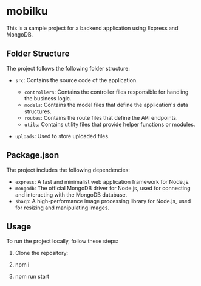 # mobilku

This is a sample project for a backend application using Express and MongoDB.

## Folder Structure

The project follows the following folder structure:

- `src`: Contains the source code of the application.
  - `controllers`: Contains the controller files responsible for handling the business logic.
  - `models`: Contains the model files that define the application's data structures.
  - `routes`: Contains the route files that define the API endpoints.
  - `utils`: Contains utility files that provide helper functions or modules.

- `uploads`: Used to store uploaded files.

## Package.json

The project includes the following dependencies:

- `express`: A fast and minimalist web application framework for Node.js.
- `mongodb`: The official MongoDB driver for Node.js, used for connecting and interacting with the MongoDB database.
- `sharp`: A high-performance image processing library for Node.js, used for resizing and manipulating images.

## Usage

To run the project locally, follow these steps:

1. Clone the repository:

2. npm i
3. npm run start
